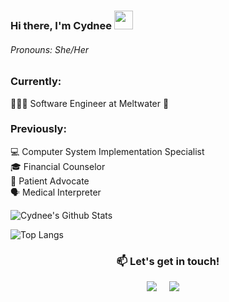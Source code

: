 ### Hi there, I'm Cydnee <img src="https://raw.githubusercontent.com/MartinHeinz/MartinHeinz/master/wave.gif" width="30px">

###### Pronouns: She/Her

### Currently:
👨🏻‍💻 Software Engineer at Meltwater 🌱

### Previously:
💻 Computer System Implementation Specialist\
🎓 Financial Counselor\
🤒 Patient Advocate\
🗣 Medical Interpreter

![Cydnee's Github Stats](https://github-readme-stats.vercel.app/api?username=cowens87&show_icons=true&theme=buefy&hide=stars&custom_title=Cydnee's%20GitHub%20Stats)

![Top Langs](https://github-readme-stats.vercel.app/api/top-langs/?username=cowens87&show_icons=true&theme=buefy&layout=compact&langs_count=4)

<h3  align="center">📫 Let's get in touch!</h2>
<p align="center">
  <a target="_blank"href="https://www.linkedin.com/in/cydnee-owens-683a3450/"><img src="https://img.shields.io/badge/LinkedIn-blue?style=for-the-badge&logo=linkedin&labelColor=blue" /></a>&nbsp;&nbsp;&nbsp;&nbsp;
  <a href="mailto:h.cydnee.owens@gmail.com?subject=Hello%20Cydnee,%20From%20Github"><img src="https://img.shields.io/badge/GMail-red?style=for-the-badge&logo=gmail&labelColor=red&logoColor=white" /></a>&nbsp;&nbsp;&nbsp;&nbsp;
</p>


<!--

**cowens87/cowens87** is a ✨ _special_ ✨ repository because its `README.md` (this file) appears on your GitHub profile.

Here are some ideas to get you started:
👋
- 🔭 I’m currently working on ...
- 🌱 I’m currently learning ...
- 👯 I’m looking to collaborate on ...
- 🤔 I’m looking for help with ...
- 💬 Ask me about ...
- 📫 How to reach me: ...
- 😄 Pronouns: ...
- ⚡ Fun fact: ...
![octocat](https://user-images.githubusercontent.com/56360157/88322869-930b0380-ccde-11ea-9854-0f06b8b8cea9.png)
<img src="https://user-images.githubusercontent.com/56360157/88322869-930b0380-ccde-11ea-9854-0f06b8b8cea9.png" width=200 align=left>


-->
